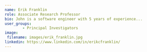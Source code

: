 ```yaml
---
name: Erik Franklin
role: Associate Research Professor
bio: John is a software engineer with 5 years of experience...
user_groups:
        - Principal Investigators
image: 
 filename: images/erik_franklin.jpg
linkedin: https://www.linkedin.com/in/erikcfranklin/
---
```

